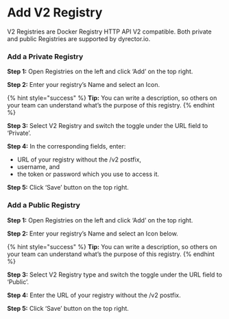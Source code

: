 # Add V2 Registry

V2 Registries are Docker Registry HTTP API V2 compatible. Both private and public Registries are supported by dyrector.io.

### Add a Private Registry

**Step 1:** Open Registries on the left and click ‘Add’ on the top right.

**Step 2:** Enter your registry’s Name and select an Icon.

{% hint style="success" %}
**Tip:** You can write a description, so others on your team can understand what’s the purpose of this registry.
{% endhint %}

**Step 3:** Select V2 Registry and switch the toggle under the URL field to ‘Private’.

**Step 4:** In the corresponding fields, enter:

* URL of your registry without the /v2 postfix,
* username, and
* the token or password which you use to access it.

**Step 5:** Click ‘Save’ button on the top right.

### **Add a Public Registry**

**Step 1:** Open Registries on the left and click ‘Add’ on the top right.&#x20;

**Step 2:** Enter your registry’s Name and select an Icon below.&#x20;

{% hint style="success" %}
**Tip:** You can write a description, so others on your team can understand what’s the purpose of this registry.
{% endhint %}

**Step 3:** Select V2 Registry type and switch the toggle under the URL field to ‘Public’.&#x20;

**Step 4:** Enter the URL of your registry without the /v2 postfix.&#x20;

**Step 5:** Click ‘Save’ button on the top right.&#x20;
